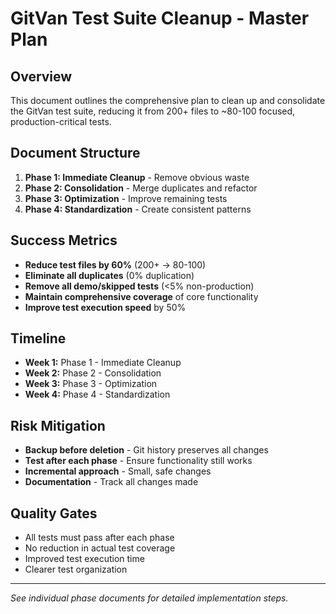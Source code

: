 # GitVan Test Suite Cleanup - Master Plan

## Overview
This document outlines the comprehensive plan to clean up and consolidate the GitVan test suite, reducing it from 200+ files to ~80-100 focused, production-critical tests.

## Document Structure
1. **Phase 1: Immediate Cleanup** - Remove obvious waste
2. **Phase 2: Consolidation** - Merge duplicates and refactor
3. **Phase 3: Optimization** - Improve remaining tests
4. **Phase 4: Standardization** - Create consistent patterns

## Success Metrics
- **Reduce test files by 60%** (200+ → 80-100)
- **Eliminate all duplicates** (0% duplication)
- **Remove all demo/skipped tests** (<5% non-production)
- **Maintain comprehensive coverage** of core functionality
- **Improve test execution speed** by 50%

## Timeline
- **Week 1:** Phase 1 - Immediate Cleanup
- **Week 2:** Phase 2 - Consolidation  
- **Week 3:** Phase 3 - Optimization
- **Week 4:** Phase 4 - Standardization

## Risk Mitigation
- **Backup before deletion** - Git history preserves all changes
- **Test after each phase** - Ensure functionality still works
- **Incremental approach** - Small, safe changes
- **Documentation** - Track all changes made

## Quality Gates
- All tests must pass after each phase
- No reduction in actual test coverage
- Improved test execution time
- Clearer test organization

---
*See individual phase documents for detailed implementation steps.*

